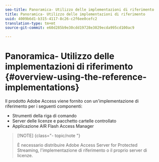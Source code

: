 ```yaml
---
seo-title: Panoramica- Utilizzo delle implementazioni di riferimento
title: Panoramica- Utilizzo delle implementazioni di riferimento
uuid: 4009b6d1-b315-4117-8c26-c2f6ee0cefc2
translation-type: tm+mt
source-git-commit: e60d285b9e30cdd19728e3029ecda995cd100ac9

---
```



# Panoramica- Utilizzo delle implementazioni di riferimento {#overview-using-the-reference-implementations}

Il prodotto Adobe Access viene fornito con un&#39;implementazione di riferimento per i seguenti componenti:

* Strumenti della riga di comando
* Server delle licenze e pacchetto cartelle controllato
* Applicazione AIR Flash Access Manager

>[!NOTE] {class=&quot;- topic/note &quot;}
>
>È necessario distribuire Adobe Access Server for Protected Streaming, l&#39;implementazione di riferimento o il proprio server di licenze.